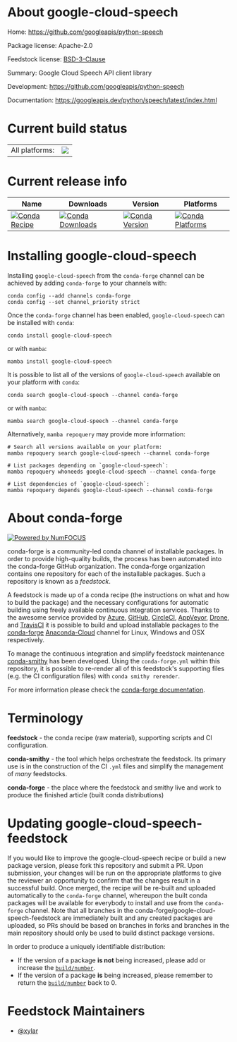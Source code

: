 About google-cloud-speech
=========================

Home: https://github.com/googleapis/python-speech

Package license: Apache-2.0

Feedstock license: [BSD-3-Clause](https://github.com/conda-forge/google-cloud-speech-feedstock/blob/main/LICENSE.txt)

Summary: Google Cloud Speech API client library

Development: https://github.com/googleapis/python-speech

Documentation: https://googleapis.dev/python/speech/latest/index.html

Current build status
====================


<table><tr><td>All platforms:</td>
    <td>
      <a href="https://dev.azure.com/conda-forge/feedstock-builds/_build/latest?definitionId=12022&branchName=main">
        <img src="https://dev.azure.com/conda-forge/feedstock-builds/_apis/build/status/google-cloud-speech-feedstock?branchName=main">
      </a>
    </td>
  </tr>
</table>

Current release info
====================

| Name | Downloads | Version | Platforms |
| --- | --- | --- | --- |
| [![Conda Recipe](https://img.shields.io/badge/recipe-google--cloud--speech-green.svg)](https://anaconda.org/conda-forge/google-cloud-speech) | [![Conda Downloads](https://img.shields.io/conda/dn/conda-forge/google-cloud-speech.svg)](https://anaconda.org/conda-forge/google-cloud-speech) | [![Conda Version](https://img.shields.io/conda/vn/conda-forge/google-cloud-speech.svg)](https://anaconda.org/conda-forge/google-cloud-speech) | [![Conda Platforms](https://img.shields.io/conda/pn/conda-forge/google-cloud-speech.svg)](https://anaconda.org/conda-forge/google-cloud-speech) |

Installing google-cloud-speech
==============================

Installing `google-cloud-speech` from the `conda-forge` channel can be achieved by adding `conda-forge` to your channels with:

```
conda config --add channels conda-forge
conda config --set channel_priority strict
```

Once the `conda-forge` channel has been enabled, `google-cloud-speech` can be installed with `conda`:

```
conda install google-cloud-speech
```

or with `mamba`:

```
mamba install google-cloud-speech
```

It is possible to list all of the versions of `google-cloud-speech` available on your platform with `conda`:

```
conda search google-cloud-speech --channel conda-forge
```

or with `mamba`:

```
mamba search google-cloud-speech --channel conda-forge
```

Alternatively, `mamba repoquery` may provide more information:

```
# Search all versions available on your platform:
mamba repoquery search google-cloud-speech --channel conda-forge

# List packages depending on `google-cloud-speech`:
mamba repoquery whoneeds google-cloud-speech --channel conda-forge

# List dependencies of `google-cloud-speech`:
mamba repoquery depends google-cloud-speech --channel conda-forge
```


About conda-forge
=================

[![Powered by
NumFOCUS](https://img.shields.io/badge/powered%20by-NumFOCUS-orange.svg?style=flat&colorA=E1523D&colorB=007D8A)](https://numfocus.org)

conda-forge is a community-led conda channel of installable packages.
In order to provide high-quality builds, the process has been automated into the
conda-forge GitHub organization. The conda-forge organization contains one repository
for each of the installable packages. Such a repository is known as a *feedstock*.

A feedstock is made up of a conda recipe (the instructions on what and how to build
the package) and the necessary configurations for automatic building using freely
available continuous integration services. Thanks to the awesome service provided by
[Azure](https://azure.microsoft.com/en-us/services/devops/), [GitHub](https://github.com/),
[CircleCI](https://circleci.com/), [AppVeyor](https://www.appveyor.com/),
[Drone](https://cloud.drone.io/welcome), and [TravisCI](https://travis-ci.com/)
it is possible to build and upload installable packages to the
[conda-forge](https://anaconda.org/conda-forge) [Anaconda-Cloud](https://anaconda.org/)
channel for Linux, Windows and OSX respectively.

To manage the continuous integration and simplify feedstock maintenance
[conda-smithy](https://github.com/conda-forge/conda-smithy) has been developed.
Using the ``conda-forge.yml`` within this repository, it is possible to re-render all of
this feedstock's supporting files (e.g. the CI configuration files) with ``conda smithy rerender``.

For more information please check the [conda-forge documentation](https://conda-forge.org/docs/).

Terminology
===========

**feedstock** - the conda recipe (raw material), supporting scripts and CI configuration.

**conda-smithy** - the tool which helps orchestrate the feedstock.
                   Its primary use is in the construction of the CI ``.yml`` files
                   and simplify the management of *many* feedstocks.

**conda-forge** - the place where the feedstock and smithy live and work to
                  produce the finished article (built conda distributions)


Updating google-cloud-speech-feedstock
======================================

If you would like to improve the google-cloud-speech recipe or build a new
package version, please fork this repository and submit a PR. Upon submission,
your changes will be run on the appropriate platforms to give the reviewer an
opportunity to confirm that the changes result in a successful build. Once
merged, the recipe will be re-built and uploaded automatically to the
`conda-forge` channel, whereupon the built conda packages will be available for
everybody to install and use from the `conda-forge` channel.
Note that all branches in the conda-forge/google-cloud-speech-feedstock are
immediately built and any created packages are uploaded, so PRs should be based
on branches in forks and branches in the main repository should only be used to
build distinct package versions.

In order to produce a uniquely identifiable distribution:
 * If the version of a package **is not** being increased, please add or increase
   the [``build/number``](https://docs.conda.io/projects/conda-build/en/latest/resources/define-metadata.html#build-number-and-string).
 * If the version of a package **is** being increased, please remember to return
   the [``build/number``](https://docs.conda.io/projects/conda-build/en/latest/resources/define-metadata.html#build-number-and-string)
   back to 0.

Feedstock Maintainers
=====================

* [@xylar](https://github.com/xylar/)

